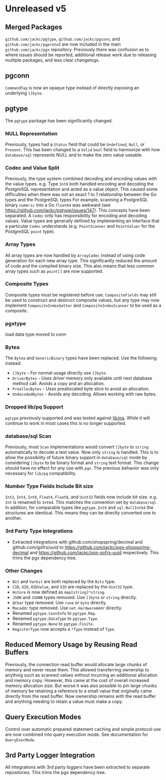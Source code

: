 # Unreleased v5

## Merged Packages

`github.com/jackc/pgtype`, `github.com/jackc/pgconn`, and `github.com/jackc/pgproto3` are now included in the main `github.com/jackc/pgx` repository. Previously there was confusion as to where issues should be reported, additional release work due to releasing multiple packages, and less clear changelogs.

## pgconn

`CommandTag` is now an opaque type instead of directly exposing an underlying `[]byte`.

## pgtype

The `pgtype` package has been significantly changed.

### NULL Representation

Previously, types had a `Status` field that could be `Undefined`, `Null`, or `Present`. This has been changed to a `Valid` `bool` field to harmonize with how `database/sql` represents NULL and to make the zero value useable.

### Codec and Value Split

Previously, the type system combined decoding and encoding values with the value types. e.g. Type `Int8` both handled encoding and decoding the PostgreSQL representation and acted as a value object. This caused some difficulties when there was not an exact 1 to 1 relationship between the Go types and the PostgreSQL types For example, scanning a PostgreSQL binary `numeric` into a Go `float64` was awkward (see https://github.com/jackc/pgtype/issues/147). This concepts have been separated. A `Codec` only has responsibility for encoding and decoding values. Value types are generally defined by implementing an interface that a particular `Codec` understands (e.g. `PointScanner` and `PointValuer` for the PostgreSQL `point` type).

### Array Types

All array types are now handled by `ArrayCodec` instead of using code generation for each new array type. This significantly reduced the amount of code and the compiled binary size. This also means that less common array types such as `point[]` are now supported.

### Composite Types

Composite types must be registered before use. `CompositeFields` may still be used to construct and destruct composite values, but any type may now implement `CompositeIndexGetter` and `CompositeIndexScanner` to be used as a composite.

### pgxtype

load data type moved to conn

### Bytea

The `Bytea` and `GenericBinary` types have been replaced. Use the following instead:

* `[]byte` - For normal usage directly use `[]byte`.
* `DriverBytes` - Uses driver memory only available until next database method call. Avoids a copy and an allocation.
* `PreallocBytes` - Uses preallocated byte slice to avoid an allocation.
* `UndecodedBytes` - Avoids any decoding. Allows working with raw bytes.

### Dropped lib/pq Support

`pgtype` previously supported and was tested against [lib/pq](https://github.com/lib/pq). While it will continue to work in most cases this is no longer supported.

### database/sql Scan

Previously, most `Scan` implementations would convert `[]byte` to `string` automatically to decode a text value. Now only `string` is handled. This is to allow the possibility of future binary support in `database/sql` mode by considering `[]byte` to be binary format and `string` text format. This change should have no effect for any use with `pgx`. The previous behavior was only necessary for `lib/pq` compatibility.

### Number Type Fields Include Bit size

`Int2`, `Int4`, `Int8`, `Float4`, `Float8`, and `Uint32` fields now include bit size. e.g. `Int` is renamed to `Int64`. This matches the convention set by `database/sql`. In addition, for comparable types like `pgtype.Int8` and `sql.NullInt64` the structures are identical. This means they can be directly converted one to another.

### 3rd Party Type Integrations

* Extracted integrations with github.com/shopspring/decimal and github.com/gofrs/uuid to https://github.com/jackc/pgx-shopspring-decimal and https://github.com/jackc/pgx-gofrs-uuid respectively. This trims the pgx dependency tree.

### Other Changes

* `Bit` and `Varbit` are both replaced by the `Bits` type.
* `CID`, `OID`, `OIDValue`, and `XID` are replaced by the `Uint32` type.
* `Hstore` is now defined as `map[string]*string`.
* `JSON` and `JSONB` types removed. Use `[]byte` or `string` directly.
* `QChar` type removed. Use `rune` or `byte` directly.
* `Macaddr` type removed. Use `net.HardwareAddr` directly.
* Renamed `pgtype.ConnInfo` to `pgtype.Map`.
* Renamed `pgtype.DataType` to `pgtype.Type`.
* Renamed `pgtype.None` to `pgtype.Finite`.
* `RegisterType` now accepts a `*Type` instead of `Type`.

## Reduced Memory Usage by Reusing Read Buffers

Previously, the connection read buffer would allocate large chunks of memory and never reuse them. This allowed transferring ownership to anything such as scanned values without incurring an additional allocation and memory copy. However, this came at the cost of overall increased memory allocation size. But worse it was also possible to pin large chunks of memory be retaining a reference to a small value that originally came directly from the read buffer. Now ownership remains with the read buffer and anything needing to retain a value must make a copy.

## Query Execution Modes

Control over automatic prepared statement caching and simple protocol use are now combined into query execution mode. See documentation for `QueryExecMode`.

## 3rd Party Logger Integration

All integrations with 3rd party loggers have been extracted to separate repositories. This trims the pgx dependency tree.
